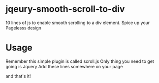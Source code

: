 jqeury-smooth-scroll-to-div
===========================

10 lines of js to enable smooth scrolling to a div element. Spice up your Pagelesss design

Usage
======
Remember this simple plugin is called scroll.js
Only thing you need to get going is Jquery
Add these lines somewhere on your page

<script src="jquery.js"></script>
<script src="scroll.js"></script>

and that's it!
